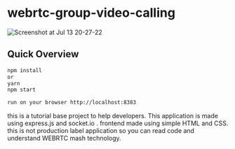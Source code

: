 # webrtc-group-video-calling
![Screenshot at Jul 13 20-27-22](https://github.com/mdarifulislamroni521/webrtc-group-video-calling/assets/93242561/76f4fbe4-ad19-4afb-b767-696284ae47a1)

## Quick Overview


```sh
npm install
or
yarn 
npm start 
```
```sh
run on your browser http://localhost:8383
```
this is a tutorial base project to help developers. This application is made using express.js and socket.io . frontend made using simple HTML and CSS. this is not production label application so you can read code and understand WEBRTC mash technology.  
